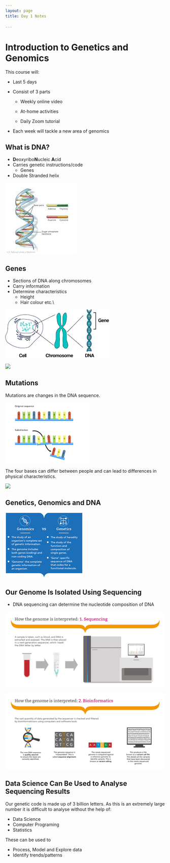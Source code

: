 ```yaml
---
layout: page
title: Day 1 Notes

---
```

# Introduction to Genetics and Genomics

This course will:

- Last 5 days
- Consist of 3 parts

  - Weekly online video

  - At-home activities

  - Daily Zoom tutorial 
- Each week will tackle a new area of genomics

## What is DNA?

- **D**eoxyribo**N**ucleic **A**cid
- Carries genetic instructions/code
  - Genes
- Double Stranded helix

![](images/dna_diagram.jpeg)

## Genes

- Sections of DNA along chromosomes
- Carry information
- Determine characteristics
  - Height
  - Hair colour etc.\

![](images/genechromosome.png)

![](images/chromosomes.png)

## Mutations

Mutations are changes in the DNA sequence.

![](images/pointmutation.png)

The four bases can differ between people and can lead to differences in physical characteristics.

![](images/eyecolor.png)

## Genetics, Genomics and DNA

![](images/geneticsgenomics.png)

## Our Genome Is Isolated Using Sequencing

- DNA sequencing can determine the nucleotide composition of DNA

![](images/sequencing1.png)

![](images/sequencing2.png)

## Data Science Can Be Used to Analyse Sequencing Results

Our genetic code is made up of 3 billion letters. As this is an extremely large number it is difficult to analyse without the help of:

- Data Science
- Computer Programing
- Statistics

These can be used to 

- Process, Model and Explore data
- Identify trends/patterns

